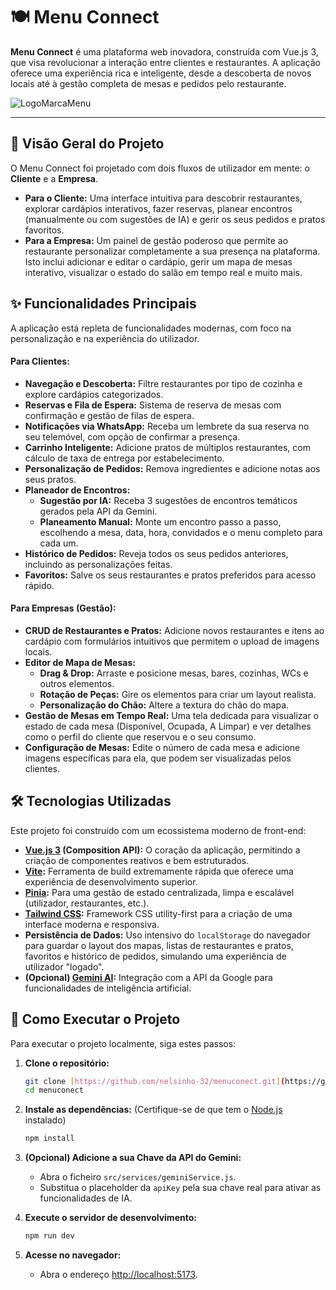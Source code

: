 # 🍽️ Menu Connect

**Menu Connect** é uma plataforma web inovadora, construída com Vue.js 3, que visa revolucionar a interação entre clientes e restaurantes. A aplicação oferece uma experiência rica e inteligente, desde a descoberta de novos locais até à gestão completa de mesas e pedidos pelo restaurante.

![LogoMarcaMenu](https://raw.githubusercontent.com/nelsinho-32/menuconect/main/src/assets/images/LogoMarcaMenu.png)

---

## 🚀 Visão Geral do Projeto

O Menu Connect foi projetado com dois fluxos de utilizador em mente: o **Cliente** e a **Empresa**.

* **Para o Cliente:** Uma interface intuitiva para descobrir restaurantes, explorar cardápios interativos, fazer reservas, planear encontros (manualmente ou com sugestões de IA) e gerir os seus pedidos e pratos favoritos.
* **Para a Empresa:** Um painel de gestão poderoso que permite ao restaurante personalizar completamente a sua presença na plataforma. Isto inclui adicionar e editar o cardápio, gerir um mapa de mesas interativo, visualizar o estado do salão em tempo real e muito mais.

## ✨ Funcionalidades Principais

A aplicação está repleta de funcionalidades modernas, com foco na personalização e na experiência do utilizador.

#### Para Clientes:
* **Navegação e Descoberta:** Filtre restaurantes por tipo de cozinha e explore cardápios categorizados.
* **Reservas e Fila de Espera:** Sistema de reserva de mesas com confirmação e gestão de filas de espera.
* **Notificações via WhatsApp:** Receba um lembrete da sua reserva no seu telemóvel, com opção de confirmar a presença.
* **Carrinho Inteligente:** Adicione pratos de múltiplos restaurantes, com cálculo de taxa de entrega por estabelecimento.
* **Personalização de Pedidos:** Remova ingredientes e adicione notas aos seus pratos.
* **Planeador de Encontros:**
    * **Sugestão por IA:** Receba 3 sugestões de encontros temáticos gerados pela API da Gemini.
    * **Planeamento Manual:** Monte um encontro passo a passo, escolhendo a mesa, data, hora, convidados e o menu completo para cada um.
* **Histórico de Pedidos:** Reveja todos os seus pedidos anteriores, incluindo as personalizações feitas.
* **Favoritos:** Salve os seus restaurantes e pratos preferidos para acesso rápido.

#### Para Empresas (Gestão):
* **CRUD de Restaurantes e Pratos:** Adicione novos restaurantes e itens ao cardápio com formulários intuitivos que permitem o upload de imagens locais.
* **Editor de Mapa de Mesas:**
    * **Drag & Drop:** Arraste e posicione mesas, bares, cozinhas, WCs e outros elementos.
    * **Rotação de Peças:** Gire os elementos para criar um layout realista.
    * **Personalização do Chão:** Altere a textura do chão do mapa.
* **Gestão de Mesas em Tempo Real:** Uma tela dedicada para visualizar o estado de cada mesa (Disponível, Ocupada, A Limpar) e ver detalhes como o perfil do cliente que reservou e o seu consumo.
* **Configuração de Mesas:** Edite o número de cada mesa e adicione imagens específicas para ela, que podem ser visualizadas pelos clientes.

## 🛠️ Tecnologias Utilizadas

Este projeto foi construído com um ecossistema moderno de front-end:

* **[Vue.js 3](https://vuejs.org/) (Composition API):** O coração da aplicação, permitindo a criação de componentes reativos e bem estruturados.
* **[Vite](https://vitejs.dev/):** Ferramenta de build extremamente rápida que oferece uma experiência de desenvolvimento superior.
* **[Pinia](https://pinia.vuejs.org/):** Para uma gestão de estado centralizada, limpa e escalável (utilizador, restaurantes, etc.).
* **[Tailwind CSS](https://tailwindcss.com/):** Framework CSS utility-first para a criação de uma interface moderna e responsiva.
* **Persistência de Dados:** Uso intensivo do `localStorage` do navegador para guardar o layout dos mapas, listas de restaurantes e pratos, favoritos e histórico de pedidos, simulando uma experiência de utilizador "logado".
* **(Opcional) [Gemini AI](https://ai.google.dev/gemini-api):** Integração com a API da Google para funcionalidades de inteligência artificial.

## 🚀 Como Executar o Projeto

Para executar o projeto localmente, siga estes passos:

1.  **Clone o repositório:**
    ```bash
    git clone [https://github.com/nelsinho-32/menuconect.git](https://github.com/nelsinho-32/menuconect.git)
    cd menuconect
    ```

2.  **Instale as dependências:**
    (Certifique-se de que tem o [Node.js](https://nodejs.org/) instalado)
    ```bash
    npm install
    ```

3.  **(Opcional) Adicione a sua Chave da API do Gemini:**
    * Abra o ficheiro `src/services/geminiService.js`.
    * Substitua o placeholder da `apiKey` pela sua chave real para ativar as funcionalidades de IA.

4.  **Execute o servidor de desenvolvimento:**
    ```bash
    npm run dev
    ```

5.  **Acesse no navegador:**
    * Abra o endereço [http://localhost:5173](http://localhost:5173).